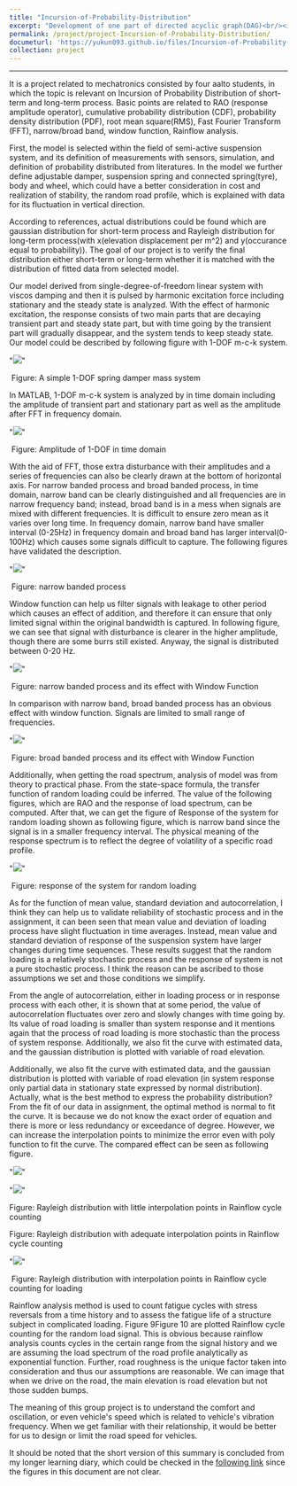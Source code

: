 ```yaml
---
title: "Incursion-of-Probability-Distribution"
excerpt: "Development of one part of directed acyclic graph(DAG)<br/><img src='/images/measurement-system-of-road-profile.png'>"
permalink: /project/project-Incursion-of-Probability-Distribution/
documeturl: 'https://yukun093.github.io/files/Incursion-of-Probability-Distribution-Learning-Diary.pdf'
collection: project
---
```


------

It is a project related to mechatronics consisted by four aalto students, in which the topic is relevant on Incursion of Probability Distribution of short-term and long-term process. Basic points are related to RAO (response amplitude operator), cumulative probability distribution (CDF), probability density distribution (PDF), root mean square(RMS), Fast Fourier Transform (FFT), narrow/broad band, window function, Rainflow analysis.

First, the model is selected within the field of semi-active suspension system, and its definition of measurements with sensors, simulation, and definition of probability distributed from literatures. In the model we further define adjustable damper, suspension spring and connected spring(tyre), body and wheel, which could have a better consideration in cost and realization of stability, the random road profile, which is explained with data for its fluctuation in vertical direction.

According to references, actual distributions could be found which are gaussian distribution for short-term process and Rayleigh distribution for long-term process(with x(elevation displacement per m^2) and y(occurance equal to probability)). The goal of our project is to verify the final distribution either short-term or long-term whether it is matched with the distribution of fitted data from selected model.

Our model derived from single-degree-of-freedom linear system with viscos damping and then it is pulsed by harmonic excitation force including stationary and the steady state is analyzed. With the effect of harmonic excitation, the response consists of two main parts that are decaying transient part and steady state part, but with time going by the transient part will gradually disappear, and the system tends to keep steady state. Our model could be described by following figure with 1-DOF m-c-k system.

"<img src='/images/1-DOF-spring-damper-mass-system.png'>"

​																Figure: A simple 1-DOF spring damper mass system

In MATLAB, 1-DOF m-c-k system is analyzed by in time domain including the amplitude of transient part and stationary part as well as the amplitude after FFT in frequency domain.

"<img src='/images/Amplitude-of-1-DOF-in-time-domain.png'>"

​																	    Figure: Amplitude of 1-DOF in time domain

With the aid of FFT, those extra disturbance with their amplitudes and a series of frequencies can also be clearly drawn at the bottom of horizontal axis. For narrow banded process and broad banded process, in time domain, narrow band can be clearly distinguished and all frequencies are in narrow frequency band; instead, broad band is in a mess when signals are mixed with different frequencies. It is difficult to ensure zero mean as it varies over long time. In frequency domain, narrow band have smaller interval (0-25Hz) in frequency domain and broad band has larger interval(0-100Hz) which causes some signals difficult to capture. The following figures have validated the description.

"<img src='/images/narrow-banded-process.png'>"

​																				 Figure: narrow banded process

Window function can help us filter signals with leakage to other period which causes an effect of addition, and therefore it can ensure that only limited signal within the original bandwidth is captured. In following figure, we can see that signal with disturbance is clearer in the higher amplitude, though there are some burrs still existed. Anyway, the signal is distributed between 0-20 Hz.

"<img src='/images/narrow-banded-process-and-its-effect-with-Window-Function.png'>"

​												 Figure: narrow banded process and its effect with Window Function

In comparison with narrow band, broad banded process has an obvious effect with window function. Signals are limited to small range of frequencies.

"<img src='/images/broad-banded-process-and-its-effect-with-Window-Function.png'>"

​											    Figure: broad banded process and its effect with Window Function

Additionally, when getting the road spectrum, analysis of model was from theory to practical phase. From the state-space formula, the transfer function of random loading could be inferred. The value of the following figures, which are RAO and the response of load spectrum, can be computed. After that, we can get the figure of Response of the system for random loading shown as following figure, which is narrow band since the signal is in a smaller frequency interval. The physical meaning of the response spectrum is to reflect the degree of volatility of a specific road profile.

"<img src='/images/response-of-the-system-for-random-loading.png'>"

​															   Figure: response of the system for random loading

As for the function of mean value, standard deviation and autocorrelation, I think they can help us to validate reliability of stochastic process and in the assignment, it can been seen that mean value and deviation of loading process have slight fluctuation in time averages. Instead, mean value and standard deviation of response of the suspension system have larger changes during time sequences. These results suggest that the random loading is a relatively stochastic process and the response of system is not a pure stochastic process. I think the reason can be ascribed to those assumptions we set and those conditions we simplify.

From the angle of autocorrelation, either in loading process or in response process with each other, it is shown that at some period, the value of autocorrelation fluctuates over zero and slowly changes with time going by. Its value of road loading is smaller than system response and it mentions again that the process of road loading is more stochastic than the process of system response. Additionally, we also fit the curve with estimated data, and the gaussian distribution is plotted with variable of road elevation.

Additionally, we also fit the curve with estimated data, and the gaussian distribution is plotted with variable of road elevation (in system response only partial data in stationary state expressed by normal distribution). Actually, what is the best method to express the probability distribution? From the fit of our data in assignment, the optimal method is normal to fit the curve. It is because we do not know the exact order of equation and there is more or less redundancy or exceedance of degree. However, we can increase the interpolation points to minimize the error even with poly function to fit the curve. The compared effect can be seen as following figure.

"<img src='/images/Rayleigh-distribution-with-little-interpolation-points-in-Rainflow-cycle-counting.png'>"

"<img src='/images/Rayleigh-distribution-with-adequate-interpolation-points-in-Rainflow-cycle-counting.png'>"

Figure:  Rayleigh distribution with little interpolation points in Rainflow cycle counting

Figure: Rayleigh distribution with adequate interpolation points in Rainflow cycle counting

"<img src='/images/Incursion-of-Probability-Distribution.png.png'>"

​							Figure: Rayleigh distribution with interpolation points in Rainflow cycle counting for loading

Rainflow analysis method is used to count fatigue cycles with stress reversals from a time history and to assess the fatigue life of a structure subject in complicated loading. Figure 9Figure 10 are plotted Rainflow cycle counting for the random load signal. This is obvious because rainflow analysis counts cycles in the certain range from the signal history and we are assuming the load spectrum of the road profile analytically as exponential function. Further, road roughness is the unique factor taken into consideration and thus our assumptions are reasonable. We can image that when we drive on the road, the main elevation is road elevation but not those sudden bumps.

The meaning of this group project is to understand the comfort and oscillation, or even vehicle's speed which is related to vehicle's vibration frequency. When we get familiar with their relationship, it would be better for us to design or limit the road speed for vehicles.

It should be noted that the short version of this summary is concluded from my longer learning diary, which could be checked in the [following link](https://yukun093.github.io/files/Incursion-of-Probability-Distribution-Learning-Diary.pdf) since the figures in this document are not clear.
